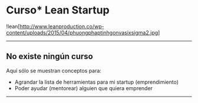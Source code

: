 # Curso* Lean Startup
!lean[http://www.leanproduction.co/wp-content/uploads/2015/04/phuongphaptinhgonvasixsigma2.jpg]

---

## No existe ningún curso
Aquí sólo se muestran conceptos para:
 * Agrandar la lista de herramientas para mi startup (emprendimiento)
 * Poder ayudar (mentorear) alguien que quiera emprender

---
